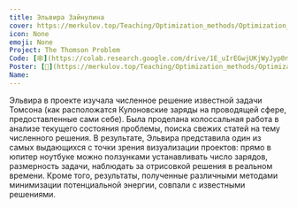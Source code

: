 ```yaml
---
title: Эльвира Зайнулина
cover: https://merkulov.top/Teaching/Optimization_methods/Optimization_methods____/Лучшие_проекты_по_оптимизации_2018/Эльвира_Зайнулина/zainulina.jpeg
icon: None
emoji: None
Project: The Thomson Problem
Code: [🕸](https://colab.research.google.com/drive/1E_uIrEGwjUKjWyJyp0niwKqkknDIZTon)
Poster: [📎](https://merkulov.top/Teaching/Optimization_methods/Optimization_methods____/Лучшие_проекты_по_оптимизации_2018/Эльвира_Зайнулина/zainulina_poster.pdf)
Name: 
---
```


Эльвира в проекте изучала численное решение известной задачи Томсона (как расположатся Кулоновские заряды на проводящей сфере, предоставленные сами себе). Была проделана колоссальная работа в анализе текущего состояния проблемы, поиска свежих статей на тему численного решения. В результате, Эльвира представила один из самых выдающихся с точки зрения визуализации проектов: прямо в юпитер ноутбуке можно ползунками устанавливать число зарядов, размерность задачи, наблюдать за отрисовкой решения в реальном времени. Кроме того, результаты, полученные различными методами минимизации потенциальной энергии, совпали с известными решениями.
